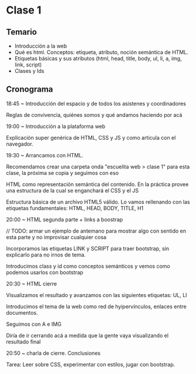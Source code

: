 # Clase 1

## Temario

* Introducción a la web
* Qué es html. Conceptos: etiqueta, atributo, noción semántica de HTML.
* Etiquetas básicas y sus atributos (html, head, title, body, ul, li, a, img, link, script)
* Clases y Ids

## Cronograma

18:45 ~ Introducción del espacio y de todos los asistenes y coordinadores

Reglas de convivencia, quiénes somos y qué andamos haciendo por acá

19:00 ~ Introducción a la plataforma web

Explicación super genérica de HTML, CSS y JS y como articula con el navegador.

19:30 ~ Arrancamos con HTML.

Recomendamos crear una carpeta onda "escuelita web > clase 1"  para esta clase, la próxima se copia y seguimos con eso

HTML como representación semántica del contenido. En la práctica provee una estructura de la cual se enganchará el CSS y el JS

Estructura básica de un archivo HTML5 válido. Lo vamos rellenando con las etiquetas fundamentales: HTML, HEAD, BODY, TITLE, H1

20:00 ~ HTML segunda parte + links a boostrap

// TODO: armar un ejemplo de antemano para mostrar algo con sentido en esta parte y no improvisar cualquier cosa

Incorporamos las etiquetas LINK y SCRIPT para traer bootstrap, sin explicarlo para no irnos de tema.

Introducimos class y id como conceptos semánticos y vemos como podemos usarlos con bootstrap

20:30 ~ HTML cierre

Visualizamos el resultado y avanzamos con las siguientes etiquetas: UL, LI

Introducimos el tema de la web como red de hyipervínculos, enlaces entre documentos. 

Seguimos con A e IMG

Diría de ir cerrando acá a medida que la gente vaya visualizando el resultado final

20:50 ~ charla de cierre. Conclusiones

Tarea: Leer sobre CSS, experimentar con estilos, jugar con bootstrap.
